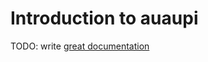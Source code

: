 # Introduction to auaupi

TODO: write [great documentation](http://jacobian.org/writing/what-to-write/)

